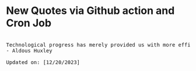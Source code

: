 # New Quotes via Github action and Cron Job

<pre>
<!-- #quote -->
Technological progress has merely provided us with more efficient means for going backwards.
- Aldous Huxley

Updated on: [12/20/2023]
<!-- #quoteEnd -->
</pre>
